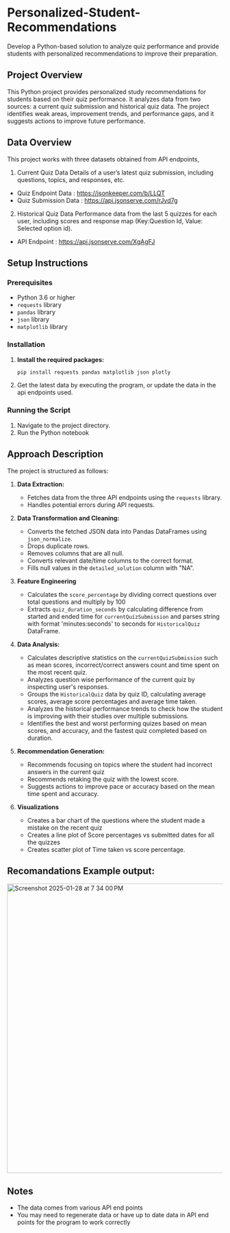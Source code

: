 # Personalized-Student-Recommendations
Develop a Python-based solution to analyze quiz performance and provide students with personalized recommendations to improve their preparation.

## Project Overview

This Python project provides personalized study recommendations for students based on their quiz performance. It analyzes data from two sources: a current quiz submission and historical quiz data. The project identifies weak areas, improvement trends, and performance gaps, and it suggests actions to improve future performance.

## Data Overview

This project works with three datasets obtained from API endpoints,

1. Current Quiz Data
Details of a user’s latest quiz submission, including questions, topics, and responses, etc. 
* Quiz Endpoint Data :  https://jsonkeeper.com/b/LLQT
* Quiz Submission Data : https://api.jsonserve.com/rJvd7g

2. Historical Quiz Data 
Performance data from the last 5 quizzes for each user, including scores and  response map (Key:Question Id, Value: Selected option id).
* API Endpoint : https://api.jsonserve.com/XgAgFJ

## Setup Instructions

### Prerequisites

*   Python 3.6 or higher
*   `requests` library
*   `pandas` library
*   `json` library
*   `matplotlib` library

### Installation

1.  **Install the required packages:**

    ```bash
    pip install requests pandas matplotlib json plotly
    ```
3. Get the latest data by executing the program, or update the data in the api endpoints used.

### Running the Script

1.  Navigate to the project directory.
2.  Run the Python notebook

## Approach Description

The project is structured as follows:

1.  **Data Extraction:**
    *   Fetches data from the three API endpoints using the `requests` library.
    *   Handles potential errors during API requests.

2.  **Data Transformation and Cleaning:**
    *   Converts the fetched JSON data into Pandas DataFrames using `json_normalize`.
    *   Drops duplicate rows.
    *   Removes columns that are all null.
    *   Converts relevant date/time columns to the correct format.
    * Fills null values in the `detailed_solution` column with "NA".

3.  **Feature Engineering**
    * Calculates the `score_percentage` by dividing correct questions over total questions and multiply by 100
    * Extracts `quiz_duration_seconds` by calculating difference from started and ended time for `currentQuizSubmission` and parses string with format 'minutes:seconds' to seconds for  `HistoricalQuiz` DataFrame.

4. **Data Analysis:**
   *   Calculates descriptive statistics on the `currentQuizSubmission` such as mean scores, incorrect/correct answers count and time spent on the most recent quiz.
   *   Analyzes question wise performance of the current quiz by inspecting user's responses.
   *   Groups the `HistoricalQuiz` data by quiz ID, calculating average scores, average score percentages and average time taken.
   *   Analyzes the historical performance trends to check how the student is improving with their studies over multiple submissions.
   *   Identifies the best and worst performing quizes based on mean scores, and accuracy, and the fastest quiz completed based on duration.

6. **Recommendation Generation:**
   *   Recommends focusing on topics where the student had incorrect answers in the current quiz
   *   Recommends retaking the quiz with the lowest score.
   *   Suggests actions to improve pace or accuracy based on the mean time spent and accuracy.
7. **Visualizations**
   * Creates a bar chart of the questions where the student made a mistake on the recent quiz
   * Creates a line plot of Score percentages vs submitted dates for all the quizzes
   * Creates scatter plot of Time taken vs score percentage.

## Recomandations Example output:
<img width="674" alt="Screenshot 2025-01-28 at 7 34 00 PM" src="https://github.com/user-attachments/assets/69c16291-a67f-44e6-8830-5e72f759a889" />

## Notes
* The data comes from various API end points
* You may need to regenerate data or have up to date data in API end points for the program to work correctly
